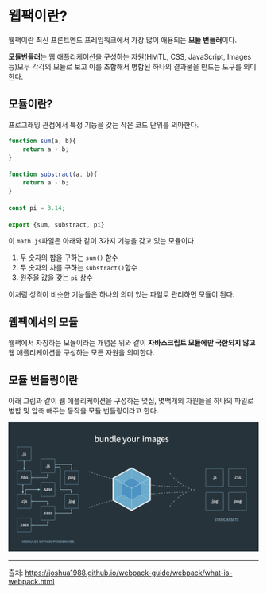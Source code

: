 # 웹팩이란?

웹팩이란 최신 프론트엔드 프레임워크에서 가장 많이 애용되는 **모듈 번들러**이다.

**모듈번들러**는 웹 애플리케이션을 구성하는 자원(HMTL, CSS, JavaScript, Images 등)모두 각각의 모듈로 보고 이를 조합해서 병합된 하나의 결과물을 만드는 도구를 의미한다.

## 모듈이란?

프로그래밍 관점에서 특정 기능을 갖는 작은 코드 단위를 의마한다.
```javascript title="math.js"
function sum(a, b){
    return a + b;
}

function substract(a, b){
    return a - b;
}

const pi = 3.14;

export {sum, substract, pi}
```

이 `math.js`파일은 아래와 같이 3가지 기능을 갖고 있는 모듈이다.

1. 두 숫자의 합을 구하는 `sum()` 함수
2. 두 숫자의 차를 구하는 `substract()`함수
3. 원주율 값을 갖는 `pi` 상수

이처럼 성격이 비슷한 기능들은 하나의 의미 있는 파일로 관리하면 모듈이 된다.

## 웹팩에서의 모듈

웹팩에서 자칭하는 모듈이라는 개념은 위와 같이 **자바스크립트 모듈에만 국한되지 않고**<br/>
웹 애플리케이션을 구성하는 모든 자원을 의미한다.

## 모듈 번들링이란

아래 그림과 같이 웹 애플리케이션을 구성하는 몇십, 몇백개의 자원들을 하나의 파일로 병합 및 압축 해주는 동작을 모듈 번들링이라고 한다.

![웹팩 번들링 구조도](images/webpack-bundling.e79747a1.png)

---

출처: https://joshua1988.github.io/webpack-guide/webpack/what-is-webpack.html
